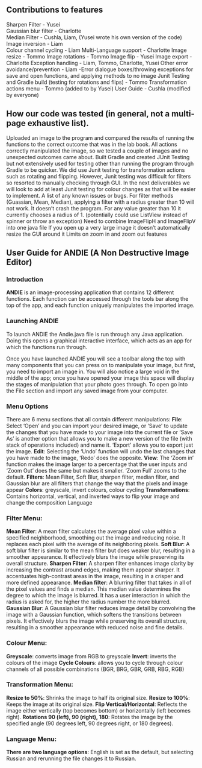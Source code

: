 ## Contributions to features
Sharpen Filter - Yusei  
Gaussian blur filter - Charlotte  
Median Filter - Cushla, Liam, (Yusei wrote his own version of the code)  
Image inversion - Liam  
Colour channel cycling - Liam
Multi-Language support - Charlotte
Image resize - Tommo
Image rotations - Tommo
Image flip - Yusei
Image export - Charlotte
Exception handling - Liam, Tommo, Charlotte, Yusei
Other error avoidance/prevention - Liam
    -Error dialogue boxes/throwing exceptions for save and open functions, and applying methods to no image
Junit Testing and Gradle build (testing for rotations and flips) - Tommo
Transformation actions menu - Tommo (added to by Yusei)
User Guide - Cushla (modified by everyone)




## How our code was tested (in general, not a multi-page exhaustive list).
Uploaded an image to the program and compared the results of running the functions to the correct outcome that was in the lab book. All actions correctly manipulated the image, so we tested a couple of images and no unexpected outcomes came about. 
Built Gradle and created JUnit Testing but not extensively used for testing other than running the program through Gradle to be quicker.
We did use Junit testing for transformation actions such as rotating and flipping. However, Junit testing was difficult for filters so resorted to manually checking through GUI. In the next deliverables we will look to add at least Junit testing for colour changes as that will be easier to implement.
A list of any known issues or bugs.
For filter methods (Guassian, Mean, Median), applying a filter with a radius greater than 10 will not work. It doesn’t crash the program. For any value greater than 10 it currently chooses a radius of 1. (potentially could use ListView instead of spinner or throw an exception)
Need to combine ImageFlipH and ImageFlipV into one java file
If you open up a very large image it doesn’t automatically resize the GUI around it
Limits on zoom in and zoom out features


## User Guide for ANDIE (A Non Destructive Image Editor)
### Introduction
**ANDIE** is an image-processing application that contains 12 different functions. Each function can be accessed through the tools bar along the top of the app, and each function uniquely manipulates the imported image. 
### Launching ANDIE
To launch ANDIE the Andie.java file is run through any Java application. Doing this opens a graphical interactive interface, which acts as an app for which the functions run through. 

Once you have launched ANDIE you will see a toolbar along the top with many components that you can press on to manipulate your image, but first, you need to import an image in. You will also notice a large void in the middle of the app; once you have opened your image this space will display the stages of manipulation that your photo goes through.  To open go into the File section and import any saved image from your computer. 
### Menu Options
There are 6 menu sections that all contain different manipulations:
**File**: Select ‘Open’ and you can import your desired image, or ‘Save’ to update the changes that you have made to your image into the current file or ‘Save As’ is another option that allows you to make a new version of the file (with stack of operations included) and name it. ‘Export’ allows you to export just the image.
**Edit**: Selecting the ‘Undo’ function will undo the last changes that you have made to the image, ‘Redo’ does the opposite.
**View**: The ‘Zoom in’ function makes the image larger to a percentage that the user inputs and ‘Zoom Out’ does the same but makes it smaller. ‘Zoom Full’ zooms to the default. 
**Filters**: Mean Filter, Soft Blur, sharpen filter, median filter, and Gaussian blur are all filters that change the way that the pixels and image appear 
**Colors**: greyscale, invert colours, colour cycling
**Transformations**: Contains horizontal, vertical, and inverted ways to flip your image and change the composition
Language 
### Filter Menu:  
**Mean Filter**: A mean filter calculates the average pixel value within a specified neighborhood, smoothing out the image and reducing noise. It replaces each pixel with the average of its neighboring pixels.
**Soft Blur**: A soft blur filter is similar to the mean filter but does weaker blur, resulting in a smoother appearance. It effectively blurs the image while preserving its overall structure.
**Sharpen Filter**: A sharpen filter enhances image clarity by increasing the contrast around edges, making them appear sharper. It accentuates high-contrast areas in the image, resulting in a crisper and more defined appearance.
**Median filter**: A blurring filter that takes in all of the pixel values and finds a median. This median value determines the degree to which the image is blurred. It has a user interaction in which the radius is asked for, the higher the radius number the more blurred. 
**Gaussian Blur**: A Gaussian blur filter reduces image detail by convolving the image with a Gaussian function, which softens the transitions between pixels. It effectively blurs the image while preserving its overall structure, resulting in a smoother appearance with reduced noise and fine details.


### Colour Menu:
**Greyscale**: converts image from RGB to greyscale
**Invert**: inverts the colours of the image
**Cycle Colours**: allows you to cycle through colour channels of all possible combinations (BGR, BRG, GBR, GRB, RBG, RGB)


### Transformation Menu: 
**Resize to 50%**: Shrinks the image to half its original size. 
**Resize to 100%**: Keeps the image at its original size. 
**Flip Vertical/Horizontal**: Reflects the image either vertically (top becomes bottom) or horizontally (left becomes right).
**Rotations 90 (left), 90 (right), 180**: Rotates the image by the specified angle (90 degrees left, 90 degrees right, or 180 degrees).


### Language Menu: 
**There are two language options**: English is set as the default, but selecting Russian and rerunning the file changes it to Russian.





